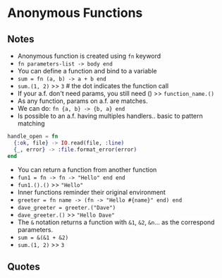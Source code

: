 # Anonymous Functions

## Notes
- Anonymous function is created using `fn` keyword
- `fn parameters-list -> body end`
- You can define a function and bind to a variable
- `sum = fn (a, b) -> a + b end`
- `sum.(1, 2)` >> `3` # the dot indicates the function call
- If your a.f. don't need params, you still need () >> `function_name.()`
- As any function, params on a.f. are matches. 
- We can do: `fn {a, b} -> {b, a} end`
- Is possible to an a.f. having multiples handlers.. basic to pattern matching
```elixir
handle_open = fn      
  {:ok, file} -> IO.read(file, :line)
  {_, error} -> :file.format_error(error)
end 
```
- You can return a function from another function
- `fun1 = ​fn​ -> ​fn​ -> ​"​​Hello"​ ​end​ ​end​`
- `fun1.().()` >> `"Hello"`
- Inner functions reminder their original environment
- `greeter = ​fn​ name -> (​fn​ -> ​"​​Hello ​​#{​name​}​​"​ ​end​) ​end​`
- `dave_greeter = greeter.(​"​​Dave"​)`
- `dave_greeter.()` >> `"Hello Dave"`
- The `&` notation returns a function with `&1`, `&2`, `&n`... as the correspond parameters.
- `sum = &(&1 + &2)`
- `sum.(1, 2)` >> `3`



## Quotes
